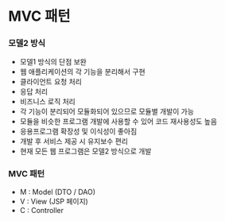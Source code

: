 # MVC 패턴




### 모델2 방식

- 모델1 방식의 단점 보완
- 웹 애플리케이션의 각 기능을 분리해서 구현
- 클라이언트 요청 처리
- 응답 처리
- 비즈니스 로직 처리
- 각 기능이 분리되어 모듈화되어 있으므로 모듈별 개발이 가능
- 모듈을 비슷한 프로그램 개발에 사용할 수 있어 코드 재사용성도 높음
- 응용프로그램 확장성 및 이식성이 좋아짐
- 개발 후 서비스 제공 시 유지보수 편리
- 현재 모든 웹 프로그램은 모델2 방식으로 개발



### MVC 패턴

- M : Model (DTO / DAO)
- V : View (JSP 페이지)
- C : Controller
